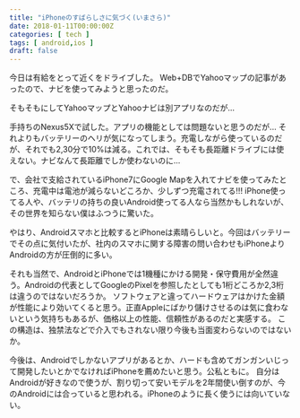 ```yaml
---
title: "iPhoneのすばらしさに気づく(いまさら)"
date: 2018-01-11T00:00:00Z
categories: [ tech ]
tags: [ android,ios ]
draft: false
---
```


今日は有給をとって近くをドライブした。
Web+DBでYahooマップの記事があったので、ナビを使ってみようと思ったのだ。

そもそもにしてYahooマップとYahooナビは別アプリなのだが...

手持ちのNexus5Xで試した。アプリの機能としては問題ないと思うのだが... それよりもバッテリーのヘリが気になってしまう。充電しながら使っているのだが、それでも2,30分で10%は減る。これでは、そもそも長距離ドライブには使えない。ナビなんて長距離でしか使わないのに...

で、会社で支給されているiPhone7にGoogle Mapを入れてナビを使ってみたところ、充電中は電池が減らないどころか、少しずつ充電されてる!!!
iPhone使ってる人や、バッテリの持ちの良いAndroid使ってる人なら当然かもしれないが、その世界を知らない僕はふつうに驚いた。

やはり、Androidスマホと比較するとiPhoneは素晴らしいと。今回はバッテリーでその点に気付いたが、社内のスマホに関する障害の問い合わせもiPhoneよりAndroidの方が圧倒的に多い。

それも当然で、AndroidとiPhoneでは1機種にかける開発・保守費用が全然違う。Androidの代表としてGoogleのPixelを参照したとしても1桁どころか2,3桁は違うのではないだろうか。
ソフトウェアと違ってハードウェアはかけた金額が性能により効いてくると思う。正直Appleにばかり儲けさせるのは気に食わないという気持ちもあるが、価格以上の性能、信頼性があるのだと実感する。
この構造は、独禁法などで介入でもされない限り今後も当面変わらないのではないか。

今後は、Androidでしかないアプリがあるとか、ハードも含めてガンガンいじって開発したいとかでなければiPhoneを薦めたいと思う。公私ともに。
自分はAndroidが好きなので使うが、割り切って安いモデルを2年間使い倒すのが、今のAndroidには合っていると思われる。iPhoneのように長く使うには向いていない。
